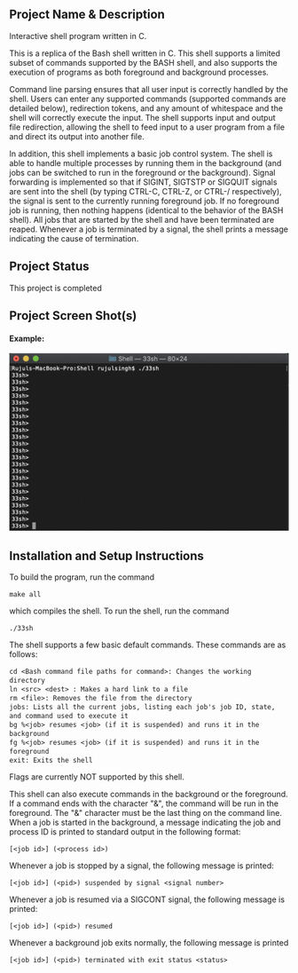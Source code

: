 ## Project Name & Description

Interactive shell program written in C.

This is a replica of the Bash shell written in C. This shell supports a limited subset of commands supported by the BASH shell, and also supports the execution of programs as both foreground and background processes. 

Command line parsing ensures that all user input is correctly handled by the shell. Users can enter any supported commands (supported commands are detailed below), redirection tokens, and any amount of whitespace and the shell will correctly execute the input. The shell supports input and output file redirection, allowing the shell to feed input to a user program from a file and direct its output into another file.

In addition, this shell implements a basic job control system. The shell is able to handle multiple processes by running them in the background (and jobs can be switched to run in the foreground or the background). Signal forwarding is implemented so that if SIGINT, SIGTSTP or SIGQUIT signals are sent into the shell (by typing CTRL-C, CTRL-Z, or CTRL-/ respectively), the signal is sent to the currently running foreground job. If no foreground job is running, then nothing happens (identical to the behavior of the BASH shell). All jobs that are started by the shell and have been terminated are reaped. Whenever a job is terminated by a signal, the shell prints a message indicating the cause of termination.

## Project Status

This project is completed

## Project Screen Shot(s)

#### Example:   

![ScreenShot](https://github.com/singhru27/Shell/blob/master/screenshots/Home.png?raw=true)


## Installation and Setup Instructions

To build the program, run the command

```
make all
```

which compiles the shell. To run the shell, run the command

```
./33sh
```
The shell supports a few basic default commands. These commands are as follows:

```
cd <Bash command file paths for command>: Changes the working directory
ln <src> <dest> : Makes a hard link to a file
rm <file>: Removes the file from the directory
jobs: Lists all the current jobs, listing each job's job ID, state, and command used to execute it
bg %<job> resumes <job> (if it is suspended) and runs it in the background
fg %<job> resumes <job> (if it is suspended) and runs it in the foreground
exit: Exits the shell
```

Flags are currently NOT supported by this shell. 

This shell can also execute commands in the background or the foreground. If a command ends with the character "&", the command will be run in the foreground. The "&" character must be the last thing on the command line. When a job is started in the background, a message indicating the job and process ID is printed to standard output in the following format:

```
[<job id>] (<process id>)
```

Whenever a job is stopped by a signal, the following message is printed:

```
[<job id>] (<pid>) suspended by signal <signal number>

```

Whenever a job is resumed via a SIGCONT signal, the following message is printed:

```
[<job id>] (<pid>) resumed

```
Whenever a background job exits normally, the following message is printed
```
[<job id>] (<pid>) terminated with exit status <status>

```
